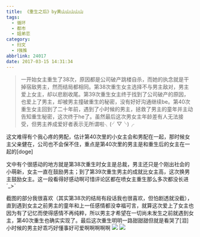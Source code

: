 ```yaml
---
title: 《重生之后》by黄山山山山山
tags:
  - 循环
  - 都市
  - 姐弟恋
category:
  - 扫文
  - Ⅰ强推
abbrlink: 24017
date: 2017-03-15 14:31:34
---
```

<meta name="referrer" content="no-referrer" />

> 一开始女主重生了38次，原因都是公司破产跳楼自杀，而她的执念就是干掉宿敌男主，然而结局都相同。第38次重生女主选择不与男主敌对，男主爱上女主，却以悲剧收尾。第39次重生女主终于找到了公司破产的原因，也爱上了男主，却被男主撞破重生的秘密，没有好好沟通继续be。第40次重生女主回到了二十年前，遇到了小时候的男主，拯救了男主的童年并主动告知重生秘密，这次终于he了。虽然最后这次男女主年龄差有人无法接受，但男主养成爱好者表示无所谓啦╮(╯▽╰)╭ 
<!-- more -->

 这文难得有个我心疼的男配，估计第40次里的小女主会和男配在一起，那时候女主父亲健在，公司也不会保不住，重点是第40次里的男主是和重生后的女主在一起的[doge]

 文中有个很感动的地方就是第38次重生时女主是总裁，男主还只是个刚出社会的小萌新，女主一直在鼓励男主；到了第39次重生男主的成就比女主高，这次换男主鼓励女主。这一段看得好感动啊可惜评论区都在喷女主重生那么多次都没长进ˊ_>ˋ

 截图的部分我很喜欢（其实第38次的结局有段话我也很喜欢，但怕剧透就没截），直到遇到女主之前男主的童年和上一任感情都没幸福可言，就算这次爱上了女主也因为有了记忆而使得感情不再纯粹，所以男主才希望在一切尚未发生之前就遇到女主，第40次重生也确实实现了。最后这次重生明明一路甜甜甜但就是看哭了[泪]小时候的男主好乖巧好懂事好可爱啊啊啊啊啊
![](https://wx2.sinaimg.cn/mw690/0069kFhhgy1fdn32vx71qj30qo1bfk22.jpg)
![](https://wx3.sinaimg.cn/mw690/0069kFhhgy1fdn32vakqaj30qo1bfk0j.jpg)